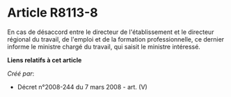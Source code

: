 # Article R8113-8

En cas de désaccord entre le directeur de l'établissement et le directeur régional du travail, de l'emploi et de la formation
professionnelle, ce dernier informe le ministre chargé du travail, qui saisit le ministre intéressé.

**Liens relatifs à cet article**

_Créé par_:

  - Décret n°2008-244 du 7 mars 2008 - art. (V)
